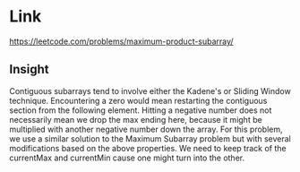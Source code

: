 # Link

https://leetcode.com/problems/maximum-product-subarray/

## Insight

Contiguous subarrays tend to involve either the Kadene's or Sliding Window technique.
 Encountering a zero would mean restarting the contiguous section from the following element.
 Hitting a negative number does not necessarily mean we drop the max ending here, because
 it might be multiplied with another negative number down the array.
 For this problem, we use a similar solution to the Maximum Subarray problem but with
 several modifications based on the above properties.
 We need to keep track of the currentMax and currentMin cause one might turn into the other.